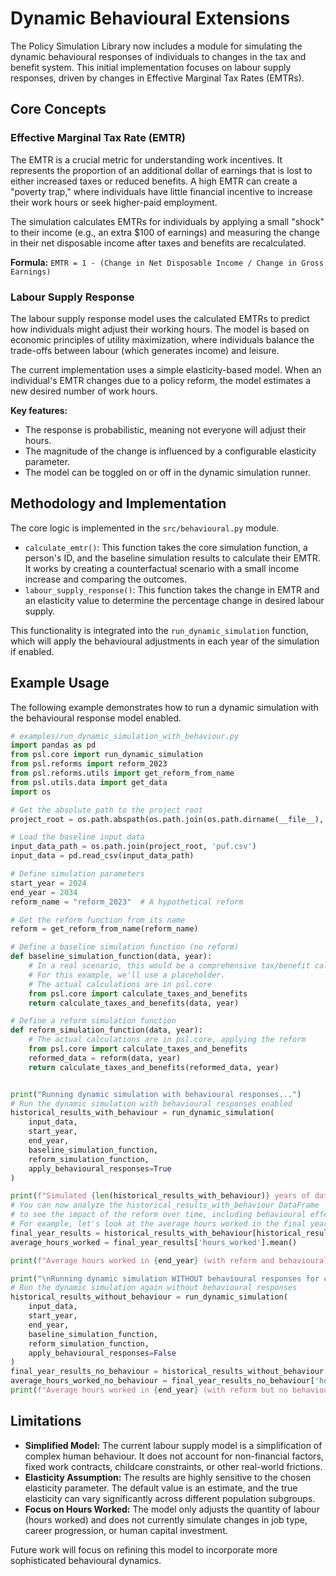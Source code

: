 # Dynamic Behavioural Extensions

The Policy Simulation Library now includes a module for simulating the dynamic behavioural responses of individuals to changes in the tax and benefit system. This initial implementation focuses on labour supply responses, driven by changes in Effective Marginal Tax Rates (EMTRs).

## Core Concepts

### Effective Marginal Tax Rate (EMTR)

The EMTR is a crucial metric for understanding work incentives. It represents the proportion of an additional dollar of earnings that is lost to either increased taxes or reduced benefits. A high EMTR can create a "poverty trap," where individuals have little financial incentive to increase their work hours or seek higher-paid employment.

The simulation calculates EMTRs for individuals by applying a small "shock" to their income (e.g., an extra $100 of earnings) and measuring the change in their net disposable income after taxes and benefits are recalculated.

**Formula:**
`EMTR = 1 - (Change in Net Disposable Income / Change in Gross Earnings)`

### Labour Supply Response

The labour supply response model uses the calculated EMTRs to predict how individuals might adjust their working hours. The model is based on economic principles of utility maximization, where individuals balance the trade-offs between labour (which generates income) and leisure.

The current implementation uses a simple elasticity-based model. When an individual's EMTR changes due to a policy reform, the model estimates a new desired number of work hours.

**Key features:**
- The response is probabilistic, meaning not everyone will adjust their hours.
- The magnitude of the change is influenced by a configurable elasticity parameter.
- The model can be toggled on or off in the dynamic simulation runner.

## Methodology and Implementation

The core logic is implemented in the `src/behavioural.py` module.

- `calculate_emtr()`: This function takes the core simulation function, a person's ID, and the baseline simulation results to calculate their EMTR. It works by creating a counterfactual scenario with a small income increase and comparing the outcomes.
- `labour_supply_response()`: This function takes the change in EMTR and an elasticity value to determine the percentage change in desired labour supply.

This functionality is integrated into the `run_dynamic_simulation` function, which will apply the behavioural adjustments in each year of the simulation if enabled.

## Example Usage

The following example demonstrates how to run a dynamic simulation with the behavioural response model enabled.

```python
# examples/run_dynamic_simulation_with_behaviour.py
import pandas as pd
from psl.core import run_dynamic_simulation
from psl.reforms import reform_2023
from psl.reforms.utils import get_reform_from_name
from psl.utils.data import get_data
import os

# Get the absolute path to the project root
project_root = os.path.abspath(os.path.join(os.path.dirname(__file__), '..'))

# Load the baseline input data
input_data_path = os.path.join(project_root, 'puf.csv')
input_data = pd.read_csv(input_data_path)

# Define simulation parameters
start_year = 2024
end_year = 2034
reform_name = "reform_2023"  # A hypothetical reform

# Get the reform function from its name
reform = get_reform_from_name(reform_name)

# Define a baseline simulation function (no reform)
def baseline_simulation_function(data, year):
    # In a real scenario, this would be a comprehensive tax/benefit calculation
    # For this example, we'll use a placeholder.
    # The actual calculations are in psl.core
    from psl.core import calculate_taxes_and_benefits
    return calculate_taxes_and_benefits(data, year)

# Define a reform simulation function
def reform_simulation_function(data, year):
    # The actual calculations are in psl.core, applying the reform
    from psl.core import calculate_taxes_and_benefits
    reformed_data = reform(data, year)
    return calculate_taxes_and_benefits(reformed_data, year)


print("Running dynamic simulation with behavioural responses...")
# Run the dynamic simulation with behavioural responses enabled
historical_results_with_behaviour = run_dynamic_simulation(
    input_data,
    start_year,
    end_year,
    baseline_simulation_function,
    reform_simulation_function,
    apply_behavioural_responses=True
)

print(f"Simulated {len(historical_results_with_behaviour)} years of data with behavioural responses.")
# You can now analyze the historical_results_with_behaviour DataFrame
# to see the impact of the reform over time, including behavioural effects.
# For example, let's look at the average hours worked in the final year.
final_year_results = historical_results_with_behaviour[historical_results_with_behaviour['year'] == end_year]
average_hours_worked = final_year_results['hours_worked'].mean()

print(f"Average hours worked in {end_year} (with reform and behavioural response): {average_hours_worked:.2f}")

print("\nRunning dynamic simulation WITHOUT behavioural responses for comparison...")
# Run the dynamic simulation again without behavioural responses
historical_results_without_behaviour = run_dynamic_simulation(
    input_data,
    start_year,
    end_year,
    baseline_simulation_function,
    reform_simulation_function,
    apply_behavioural_responses=False
)
final_year_results_no_behaviour = historical_results_without_behaviour[historical_results_without_behaviour['year'] == end_year]
average_hours_worked_no_behaviour = final_year_results_no_behaviour['hours_worked'].mean()
print(f"Average hours worked in {end_year} (with reform but no behavioural response): {average_hours_worked_no_behaviour:.2f}")

```

## Limitations

- **Simplified Model:** The current labour supply model is a simplification of complex human behaviour. It does not account for non-financial factors, fixed work contracts, childcare constraints, or other real-world frictions.
- **Elasticity Assumption:** The results are highly sensitive to the chosen elasticity parameter. The default value is an estimate, and the true elasticity can vary significantly across different population subgroups.
- **Focus on Hours Worked:** The model only adjusts the quantity of labour (hours worked) and does not currently simulate changes in job type, career progression, or human capital investment.

Future work will focus on refining this model to incorporate more sophisticated behavioural dynamics.
